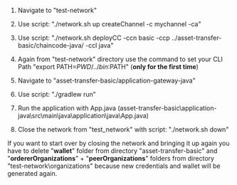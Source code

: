 1. Navigate to "test-network"

2. Use script: "./network.sh up createChannel -c mychannel -ca"

3. Use script: "./network.sh deployCC -ccn basic -ccp ../asset-transfer-basic/chaincode-java/ -ccl java"

4. Again from "test-network" directory use the command to set your CLI Path "export PATH=${PWD}/../bin:$PATH" (**only for the first time**)

5. Navigate to "asset-transfer-basic/application-gateway-java"

6. Use script: "./gradlew run"

7. Run the application with App.java (asset-transfer-basic\application-java\src\main\java\application\java\App.java)

8. Close the network from "test_network" with script: "./network.sh down"



If you want to start over by closing the network and bringing it up again you have to delete "**wallet**" folder from directory "asset-transfer-basic" and 
"**ordererOrganizations**" + "**peerOrganizations**" folders from directory "test-network\organizations" because new credentials and wallet will be generated again.
